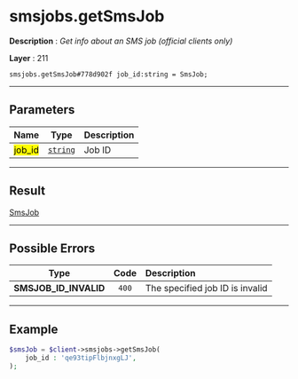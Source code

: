 # smsjobs.getSmsJob

**Description** : *Get info about an SMS job (official clients only)*

**Layer** : 211

```tl
smsjobs.getSmsJob#778d902f job_id:string = SmsJob;
```

---

## Parameters

| Name | Type | Description |
| :---: | :---: | :--- |
| <mark>job_id</mark> | [`string`](type/string) | Job ID |

---

## Result

[SmsJob](type/SmsJob)

---

## Possible Errors

| Type | Code | Description |
| :---: | :---: | :--- |
| **SMSJOB_ID_INVALID** | `400` | The specified job ID is invalid |

---

## Example

```php
$smsJob = $client->smsjobs->getSmsJob(
	job_id : 'qe93tipFlbjnxgLJ',
);
```